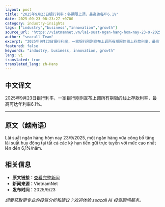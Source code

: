 ```yaml
---
layout: post
title: "2025年9月23日银行利率：各期限上调，最高达每年6.1%"
date: 2025-09-23 08:23:27 +0700
category: industry-insights
tags: ["industry","business","innovation","growth"]
source_url: "https://vietnamnet.vn/lai-suat-ngan-hang-hom-nay-23-9-2025-nha-bang-tang-lai-suat-len-6-1-nam-2445235.html"
author: "seacall Team"
excerpt: "2025年9月23日银行利率，一家银行刚刚宣布上调所有期限的线上存款利率，最高可达年利率6.1%。..."
featured: false
keywords: "industry, business, innovation, growth"
lang: vi
translated: true
translated_lang: zh-Hans
---
```


## 中文译文

2025年9月23日银行利率，一家银行刚刚宣布上调所有期限的线上存款利率，最高可达年利率6.1%。

---

## 原文（越南语）

Lãi suất ngân hàng hôm nay 23/9/2025, một ngân hàng vừa công bố tăng lãi suất huy động tại tất cả các kỳ hạn tiền gửi trực tuyến với mức cao nhất lên đến 6,1%/năm.

## 相关信息

- **原文链接**：[查看完整新闻](https://vietnamnet.vn/lai-suat-ngan-hang-hom-nay-23-9-2025-nha-bang-tang-lai-suat-len-6-1-nam-2445235.html)
- **新闻来源**：VietnamNet
- **发布时间**：2025/9/23

*想要获取更专业的投资分析和建议？欢迎体验 seacall AI 投资顾问服务。*